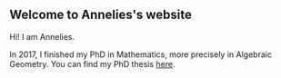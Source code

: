 ## Welcome to Annelies's website

Hi! I am Annelies. 


In 2017, I finished my PhD in Mathematics, more precisely in Algebraic Geometry. You can find my PhD thesis [here](https://arxiv.org/pdf/1706.07086.pdf).

